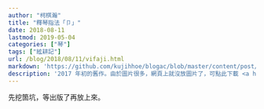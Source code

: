 ```yaml
---
author: "柯棋瀚"
title: "釋琴指法「卩」"
date: 2018-08-11
lastmod: 2019-05-04
categories: ["琴"]
tags: ["絃耕記"]
url: /blog/2018/08/11/vifaji.html
markdown: 'https://github.com/kujihhoe/blogac/blob/master/content/post/2018-08-11-vifaji.md'
description: '2017 年初的舊作。由於圖片很多，網頁上就沒放圖片了，可點此下載 <a href="" target="_blank">PDF</a> 閱讀。'
---
```


先挖箇坑，等出版了再放上來。
